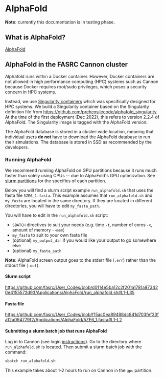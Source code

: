 # AlphaFold

**Note:** currently this documentation is in testing phase.

## What is AlphaFold?

[AlphaFold](https://github.com/deepmind/alphafold)

## AlphaFold in the FASRC Cannon cluster

Alphafold runs within a Docker container. However, Docker containers are not
allowed in high performance computing (HPC) systems such as Cannon because
Docker requires root/sudo privileges, which poses a security concern in HPC 
systems.

Instead, we use [Singularity
containers](https://docs.sylabs.io/guides/latest/user-guide/introduction.html)
which was specifically designed for HPC systems. We build a Singularity
container based on the Singularity definition file from
https://github.com/prehensilecode/alphafold_singularity, At the time of the
first deployment (Dec 2022), this refers to version 2.2.4 of AlphaFold. The
Singularity image is tagged with the AlphaFold version.

The AlphaFold database is stored in a cluster-wide location, meaning that
individual users **do not** have to download the AlphaFold database to run their
simulations. The database is stored in SSD as recommended by the developers.

### Running AlphaFold

We recommend running AlphaFold on GPU partitions because it runs much faster
than solely using CPUs -- due to AlphaFold's GPU optimization. See [slurm
partitions](https://docs.rc.fas.harvard.edu/kb/running-jobs/#Slurm_partitions)
for the specifics of each partition.

Below you will find a slurm script example `run_alphafold.sh` that uses the
fasta file `5ZE6_1.fasta`. This example assumes that `run_alphafold.sh` and
`my_fasta` are located in the same directory. If they are located in different
directories, you will have to edit `my_fasta_path`.

You will have to edit in the `run_alphafold.sh` script:
* `SBATCH` directives to suit your needs (e.g. time `-t`, number of cores `-c`, 
    amount of memory `--mem`)
* `my_fasta` to suit to your own fasta file
* (optional) `my_output_dir` if you would like your output to go somewhere else
* (optional) `my_fasta_path` 

**Note:** AlphaFold screen output goes to the stderr file (`.err`) rather than the
stdout file (`.out`).

#### Slurm script

https://github.com/fasrc/User_Codes/blob/d0114e5ba12c2f201a1781a873420e4155572d93/Applications/AlphaFold/run_alphafold.sh#L1-L35

#### Fasta file

https://github.com/fasrc/User_Codes/blob/f15ac0ea89488dc841d703fef33fa12a094779f2/Applications/AlphaFold/5ZE6_1.fasta#L1-L2

#### Submitting a slurm batch job that runs AlphaFold

Log in to Cannon (see login
[instructions](https://docs.rc.fas.harvard.edu/kb/terminal-access/)). Go to the
directory where `run_alphafold.sh` is located. Then submit a slurm batch job
with the command:

```bash
sbatch run_alphafold.sh
```

This example takes about 1-2 hours to run on Cannon in the `gpu` partition.


